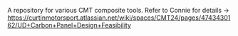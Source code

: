 A repository for various CMT composite tools. Refer to Connie for details -> https://curtinmotorsport.atlassian.net/wiki/spaces/CMT24/pages/4743430162/UD+Carbon+Panel+Design+Feasibility
